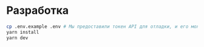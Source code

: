 # Разработка

```bash
cp .env.example .env # Мы предоставили токен API для отладки, и его можно найти в нашем файле `.env.example`.
yarn install
yarn dev
```

